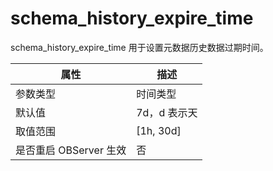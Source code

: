 schema_history_expire_time 
===============================================

schema_history_expire_time 用于设置元数据历史数据过期时间。


|      **属性**      |   **描述**    |
|------------------|-------------|
| 参数类型             | 时间类型        |
| 默认值              | 7d，d 表示天    |
| 取值范围             | \[1h, 30d\] |
| 是否重启 OBServer 生效 | 否           |


